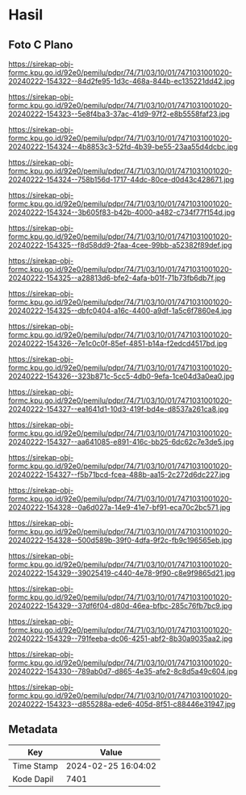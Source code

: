 # Hasil

## Foto C Plano

https://sirekap-obj-formc.kpu.go.id/92e0/pemilu/pdpr/74/71/03/10/01/7471031001020-20240222-154322--84d2fe95-1d3c-468a-844b-ec135221dd42.jpg

https://sirekap-obj-formc.kpu.go.id/92e0/pemilu/pdpr/74/71/03/10/01/7471031001020-20240222-154323--5e8f4ba3-37ac-41d9-97f2-e8b5558faf23.jpg

https://sirekap-obj-formc.kpu.go.id/92e0/pemilu/pdpr/74/71/03/10/01/7471031001020-20240222-154324--4b8853c3-52fd-4b39-be55-23aa55d4dcbc.jpg

https://sirekap-obj-formc.kpu.go.id/92e0/pemilu/pdpr/74/71/03/10/01/7471031001020-20240222-154324--758b156d-1717-44dc-80ce-d0d43c428671.jpg

https://sirekap-obj-formc.kpu.go.id/92e0/pemilu/pdpr/74/71/03/10/01/7471031001020-20240222-154324--3b605f83-b42b-4000-a482-c734f77f154d.jpg

https://sirekap-obj-formc.kpu.go.id/92e0/pemilu/pdpr/74/71/03/10/01/7471031001020-20240222-154325--f8d58dd9-2faa-4cee-99bb-a52382f89def.jpg

https://sirekap-obj-formc.kpu.go.id/92e0/pemilu/pdpr/74/71/03/10/01/7471031001020-20240222-154325--a28813d6-bfe2-4afa-b01f-71b73fb6db7f.jpg

https://sirekap-obj-formc.kpu.go.id/92e0/pemilu/pdpr/74/71/03/10/01/7471031001020-20240222-154325--dbfc0404-a16c-4400-a9df-1a5c6f7860e4.jpg

https://sirekap-obj-formc.kpu.go.id/92e0/pemilu/pdpr/74/71/03/10/01/7471031001020-20240222-154326--7e1c0c0f-85ef-4851-b14a-f2edcd4517bd.jpg

https://sirekap-obj-formc.kpu.go.id/92e0/pemilu/pdpr/74/71/03/10/01/7471031001020-20240222-154326--323b871c-5cc5-4db0-9efa-1ce04d3a0ea0.jpg

https://sirekap-obj-formc.kpu.go.id/92e0/pemilu/pdpr/74/71/03/10/01/7471031001020-20240222-154327--ea1641d1-10d3-419f-bd4e-d8537a261ca8.jpg

https://sirekap-obj-formc.kpu.go.id/92e0/pemilu/pdpr/74/71/03/10/01/7471031001020-20240222-154327--aa641085-e891-416c-bb25-6dc62c7e3de5.jpg

https://sirekap-obj-formc.kpu.go.id/92e0/pemilu/pdpr/74/71/03/10/01/7471031001020-20240222-154327--f5b71bcd-fcea-488b-aa15-2c272d6dc227.jpg

https://sirekap-obj-formc.kpu.go.id/92e0/pemilu/pdpr/74/71/03/10/01/7471031001020-20240222-154328--0a6d027a-14e9-41e7-bf91-eca70c2bc571.jpg

https://sirekap-obj-formc.kpu.go.id/92e0/pemilu/pdpr/74/71/03/10/01/7471031001020-20240222-154328--500d589b-39f0-4dfa-9f2c-fb9c196565eb.jpg

https://sirekap-obj-formc.kpu.go.id/92e0/pemilu/pdpr/74/71/03/10/01/7471031001020-20240222-154329--39025419-c440-4e78-9f90-c8e9f9865d21.jpg

https://sirekap-obj-formc.kpu.go.id/92e0/pemilu/pdpr/74/71/03/10/01/7471031001020-20240222-154329--37df6f04-d80d-46ea-bfbc-285c76fb7bc9.jpg

https://sirekap-obj-formc.kpu.go.id/92e0/pemilu/pdpr/74/71/03/10/01/7471031001020-20240222-154329--791feeba-dc06-4251-abf2-8b30a9035aa2.jpg

https://sirekap-obj-formc.kpu.go.id/92e0/pemilu/pdpr/74/71/03/10/01/7471031001020-20240222-154330--789ab0d7-d865-4e35-afe2-8c8d5a49c604.jpg

https://sirekap-obj-formc.kpu.go.id/92e0/pemilu/pdpr/74/71/03/10/01/7471031001020-20240222-154323--d855288a-ede6-405d-8f51-c88446e31947.jpg


## Metadata

| Key        | Value               |
| ---------- | ------------------- |
| Time Stamp | 2024-02-25 16:04:02 |
| Kode Dapil | 7401                |



